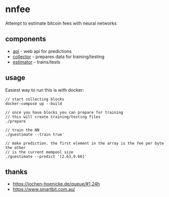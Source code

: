 # nnfee

Attempt to estimate bitcoin fees with neural networks

## components

* [api](api/) - web api for predictions
* [collector](collector/) - prepares data for training/testing
* [estimator](estimator/) - trains/tests

## usage

Easiest way to run this is with docker:

```shell
// start collecting blocks
docker-compose up --build

// once you have blocks you can prepare for training
// this will create training/testing files
./prepare

// train the NN
./guestimate --train true'

// make prediction. the first element in the array is the fee per byte the other
// is the current mempool size
./guestimate --predict '[2.63,9.66]'
```



## thanks

* https://jochen-hoenicke.de/queue/#1,24h
* https://www.smartbit.com.au/
